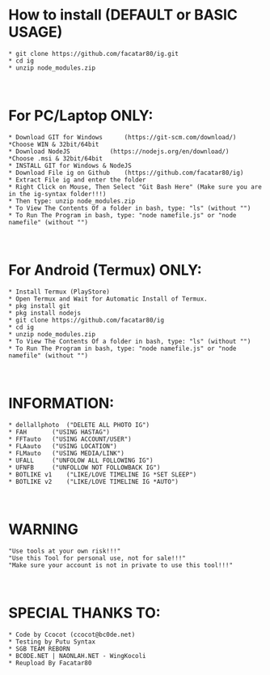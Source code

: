 # How to install (DEFAULT or BASIC USAGE)
	* git clone https://github.com/facatar80/ig.git
	* cd ig
	* unzip node_modules.zip
<br/>

# For PC/Laptop ONLY:
	* Download GIT for Windows		(https://git-scm.com/download/)		*Choose WIN & 32bit/64bit
	* Download NodeJS 			(https://nodejs.org/en/download/) 	*Choose .msi & 32bit/64bit
	* INSTALL GIT for Windows & NodeJS
	* Download File ig on Github 	(https://github.com/facatar80/ig)
	* Extract File ig and enter the folder
	* Right Click on Mouse, Then Select "Git Bash Here" (Make sure you are in the ig-syntax folder!!!)
	* Then type: unzip node_modules.zip
	* To View The Contents Of a folder in bash, type: "ls" (without "")
	* To Run The Program in bash, type: "node namefile.js" or "node namefile" (without "")
<br/>

# For Android (Termux) ONLY:
	* Install Termux (PlayStore)
	* Open Termux and Wait for Automatic Install of Termux.
	* pkg install git
	* pkg install nodejs
	* git clone https://github.com/facatar80/ig
	* cd ig
	* unzip node_modules.zip
	* To View The Contents Of a folder in bash, type: "ls" (without "")
	* To Run The Program in bash, type: "node namefile.js" or "node namefile" (without "")
<br/>

# INFORMATION:
	* dellallphoto 	("DELETE ALL PHOTO IG")
	* FAH 		("USING HASTAG")
	* FFTauto 	("USING ACCOUNT/USER")
	* FLAauto 	("USING LOCATION")
	* FLMauto 	("USING MEDIA/LINK")
	* UFALL 	("UNFOLOW ALL FOLLOWING IG")
	* UFNFB 	("UNFOLLOW NOT FOLLOWBACK IG")
	* BOTLIKE v1 	("LIKE/LOVE TIMELINE IG *SET SLEEP")
	* BOTLIKE v2 	("LIKE/LOVE TIMELINE IG *AUTO")
<br/>

# WARNING
	"Use tools at your own risk!!!"
	"Use this Tool for personal use, not for sale!!!"
	"Make sure your account is not in private to use this tool!!!"
<br/>

# SPECIAL THANKS TO:
	* Code by Ccocot (ccocot@bc0de.net)
	* Testing by Putu Syntax
	* SGB TEAM REBORN
	* BC0DE.NET | NAONLAH.NET - WingKocoli
	* Reupload By Facatar80
